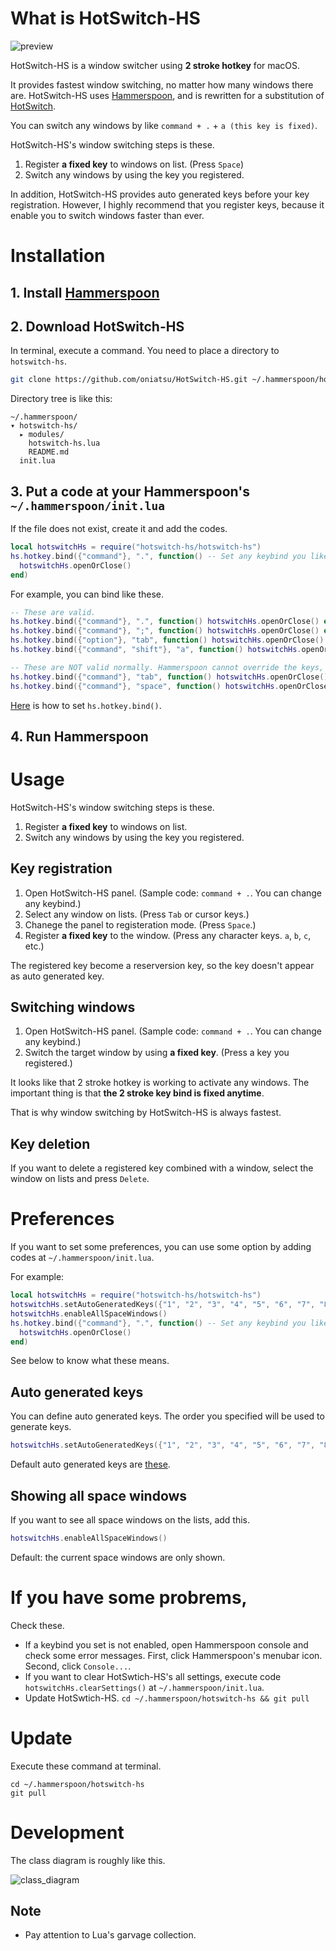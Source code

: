 # What is HotSwitch-HS

![preview](https://user-images.githubusercontent.com/5919569/139619210-b4215c01-a1f8-41db-ad41-34a1882f13bc.png)

HotSwitch-HS is a window switcher using **2 stroke hotkey** for macOS.

It provides fastest window switching, no matter how many windows there are.
HotSwitch-HS uses [Hammerspoon](https://www.hammerspoon.org/), and is rewritten for a substitution of [HotSwitch](https://github.com/oniatsu/HotSwitch).

You can switch any windows by like `command + .` + `a (this key is fixed)`.

HotSwitch-HS's window switching steps is these.

1. Register **a fixed key** to windows on list. (Press `Space`)
2. Switch any windows by using the key you registered.

In addition, HotSwitch-HS provides auto generated keys before your key registration.
However, I highly recommend that you register keys, because it enable you to switch windows faster than ever.

# Installation

## 1. Install [Hammerspoon](https://www.hammerspoon.org/)

## 2. Download HotSwitch-HS

In terminal, execute a command. You need to place a directory to `hotswitch-hs`.
```bash
git clone https://github.com/oniatsu/HotSwitch-HS.git ~/.hammerspoon/hotswitch-hs
```

Directory tree is like this:
```
~/.hammerspoon/
▾ hotswitch-hs/
  ▸ modules/
    hotswitch-hs.lua
    README.md
  init.lua
```

## 3. Put a code at your Hammerspoon's `~/.hammerspoon/init.lua`
If the file does not exist, create it and add the codes.

```lua
local hotswitchHs = require("hotswitch-hs/hotswitch-hs")
hs.hotkey.bind({"command"}, ".", function() -- Set any keybind you like
  hotswitchHs.openOrClose()
end)
```

For example, you can bind like these.

```lua
-- These are valid.
hs.hotkey.bind({"command"}, ".", function() hotswitchHs.openOrClose() end) -- command + .
hs.hotkey.bind({"command"}, ";", function() hotswitchHs.openOrClose() end) -- command + ;
hs.hotkey.bind({"option"}, "tab", function() hotswitchHs.openOrClose() end) -- option + tab
hs.hotkey.bind({"command", "shift"}, "a", function() hotswitchHs.openOrClose() end) -- command + shift + a

-- These are NOT valid normally. Hammerspoon cannot override the keys, because the keys may be registered and used by macOS.
hs.hotkey.bind({"command"}, "tab", function() hotswitchHs.openOrClose() end) -- command + tab
hs.hotkey.bind({"command"}, "space", function() hotswitchHs.openOrClose() end) -- command + space
```

[Here](https://www.hammerspoon.org/docs/hs.hotkey.html#bind) is how to set `hs.hotkey.bind()`.

## 4. Run Hammerspoon

# Usage

HotSwitch-HS's window switching steps is these.

1. Register **a fixed key** to windows on list.
2. Switch any windows by using the key you registered.

## Key registration 

1. Open HotSwitch-HS panel. (Sample code: `command + .`. You can change any keybind.)
2. Select any window on lists. (Press `Tab` or cursor keys.)
3. Chanege the panel to registeration mode. (Press `Space`.)
4. Register **a fixed key** to the window. (Press any character keys. `a`, `b`, `c`, etc.)

The registered key become a reserversion key, so the key doesn't appear as auto generated key.

## Switching windows

1. Open HotSwitch-HS panel. (Sample code: `command + .`. You can change any keybind.)
2. Switch the target window by using **a fixed key**. (Press a key you registered.)

It looks like that 2 stroke hotkey is working to activate any windows.
The important thing is that **the 2 stroke key bind is fixed anytime**.

That is why window switching by HotSwitch-HS is always fastest.

## Key deletion

If you want to delete a registered key combined with a window, select the window on lists and press `Delete`.

# Preferences

If you want to set some preferences, you can use some option by adding codes at `~/.hammerspoon/init.lua`.

For example:

```lua
local hotswitchHs = require("hotswitch-hs/hotswitch-hs")
hotswitchHs.setAutoGeneratedKeys({"1", "2", "3", "4", "5", "6", "7", "8", "9", "0"})
hotswitchHs.enableAllSpaceWindows()
hs.hotkey.bind({"command"}, ".", function() -- Set any keybind you like
  hotswitchHs.openOrClose()
end)
```

See below to know what these means.

## Auto generated keys

You can define auto generated keys.
The order you specified will be used to generate keys.

```lua
hotswitchHs.setAutoGeneratedKeys({"1", "2", "3", "4", "5", "6", "7", "8", "9", "0"})
```

Default auto generated keys are [these](https://github.com/oniatsu/HotSwitch-HS/blob/main/lib/common/KeyConstants.lua#L10-L12).

## Showing all space windows

If you want to see all space windows on the lists, add this.

```lua
hotswitchHs.enableAllSpaceWindows()
```

Default: the current space windows are only shown.

# If you have some probrems,

Check these.

- If a keybind you set is not enabled, open Hammerspoon console and check some error messages. First, click Hammerspoon's menubar icon. Second, click `Console...`.
- If you want to clear HotSwtich-HS's all settings, execute code `hotswitchHs.clearSettings()` at `~/.hammerspoon/init.lua`.
- Update HotSwtich-HS. `cd ~/.hammerspoon/hotswitch-hs && git pull`

# Update

Execute these command at terminal.
```
cd ~/.hammerspoon/hotswitch-hs
git pull
```

# Development

The class diagram is roughly like this.

![class_diagram](https://raw.githubusercontent.com/oniatsu/HotSwitch-HS/main/uml/class_diagram.png)

## Note

- Pay attention to Lua's garvage collection.
